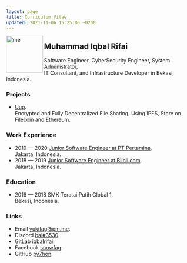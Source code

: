 ```yaml
---
layout: page
title: Curriculum Vitae
updated: 2021-11-06 15:25:00 +0200
---
```

<img alt="me" align="left" width="100" height="100" src="https://user-images.githubusercontent.com/29944979/140603404-80c433b8-b979-4649-959c-045721c4af74.jpg"></img> 
## Muhammad Iqbal Rifai

Software Engineer, CyberSecurity Engineer, System Administrator,<br/>
IT Consultant, and Infrastructure Developer in Bekasi, Indonesia.

### Projects
- [Uup](https://uup.bugs.today/).<br/>
Encrypted and Fully Decentralized File Sharing, Using IPFS, Store on Filecoin and Ethereum.

### Work Experience
- 2019 — 2020 [Junior Software Engineer at PT Pertamina](https://www.pertamina.com/).<br/>
Jakarta, Indonesia.
- 2018 — 2019 [Junior Software Engineer at Blibli.com](https://www.blibli.com/).<br/>
Jakarta, Indonesia.

### Education
- 2016 — 2018 SMK Teratai Putih Global 1.<br/>
Bekasi, Indonesia.

### Links
- Email   [yukifag@pm.me](mailto:yukifag@pm.me).
- Discord [bal#3530](https://dsc.bio/bal).
- GitLab  [iqbalrifai](https://gitlab.com/iqbalrifai).
- Facebook  [snowfag](https://www.facebook.com/snowfag).
- GitHub  [py7hon](https://github.com/py7hon).
